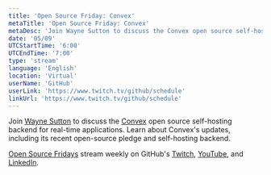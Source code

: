 ```yaml
---
title: 'Open Source Friday: Convex'
metaTitle: 'Open Source Friday: Convex'
metaDesc: 'Join Wayne Sutton to discuss the Convex open source self-hosting backend for real-time applications.'
date: '05/09'
UTCStartTime: '6:00'
UTCEndTime: '7:00'
type: 'stream'
language: 'English'
location: 'Virtual'
userName: 'GitHub'
userLink: 'https://www.twitch.tv/github/schedule'
linkUrl: 'https://www.twitch.tv/github/schedule'
---
```


Join [Wayne Sutton](https://github.com/waynesutton) to discuss the [Convex](https://github.com/get-convex) open source self-hosting backend for real-time applications. Learn about Convex's updates, including its recent open-source pledge and self-hosting backend.

[Open Source Fridays](https://www.youtube.com/playlist?list=PL0lo9MOBetEFmtstItnKlhJJVmMghxc0P) stream weekly on GitHub's [Twitch](https://www.twitch.tv/github), [YouTube](https://github.com/youtube), and [LinkedIn](https://www.linkedin.com/company/github).
